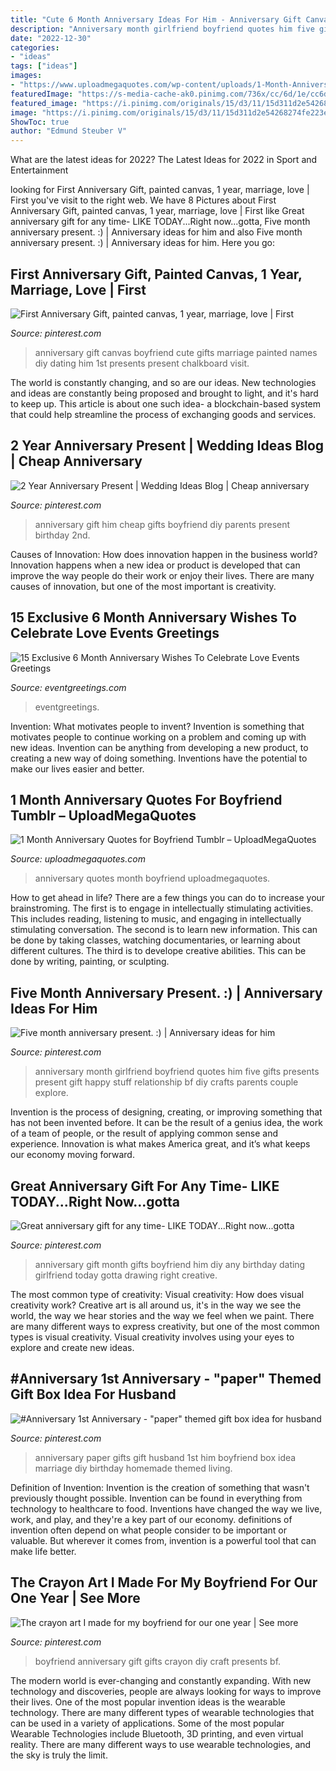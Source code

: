 ```yaml
---
title: "Cute 6 Month Anniversary Ideas For Him - Anniversary Gift Canvas Boyfriend Cute Gifts Marriage Painted Names Diy Dating Him 1st Presents Present Chalkboard Visit"
description: "Anniversary month girlfriend boyfriend quotes him five gifts presents present gift happy stuff relationship bf diy crafts parents couple explore"
date: "2022-12-30"
categories:
- "ideas"
tags: ["ideas"]
images:
- "https://www.uploadmegaquotes.com/wp-content/uploads/1-Month-Anniversary-Quotes-for-Boyfriend-Tumblr.jpg"
featuredImage: "https://s-media-cache-ak0.pinimg.com/736x/cc/6d/1e/cc6d1e0f54cd359a899f8411cbf5e306---year-anniversary-great-anniversary-gifts.jpg"
featured_image: "https://i.pinimg.com/originals/15/d3/11/15d311d2e54268274fe223ee8d495048.jpg"
image: "https://i.pinimg.com/originals/15/d3/11/15d311d2e54268274fe223ee8d495048.jpg"
ShowToc: true
author: "Edmund Steuber V"
---
```



What are the latest ideas for 2022?
The Latest Ideas for 2022 in Sport and Entertainment

	

		
looking for First Anniversary Gift, painted canvas, 1 year, marriage, love | First you've visit to the right web. We have 8 Pictures about First Anniversary Gift, painted canvas, 1 year, marriage, love | First like Great anniversary gift for any time- LIKE TODAY...Right now...gotta, Five month anniversary present. :) | Anniversary ideas for him and also Five month anniversary present. :) | Anniversary ideas for him. Here you go:
		
    
## First Anniversary Gift, Painted Canvas, 1 Year, Marriage, Love | First

<img loading=lazy src="https://s-media-cache-ak0.pinimg.com/736x/c2/b6/df/c2b6dfdee5c1c978c7a15eadd09f65bb.jpg" onerror="this.onerror=null;this.src='https://tse3.mm.bing.net/th?id=OIP.CVk5RzDDuIhlkG0WlCwurgHaHa&amp;pid=15.1';" alt="First Anniversary Gift, painted canvas, 1 year, marriage, love | First">

_Source: pinterest.com_

>anniversary gift canvas boyfriend cute gifts marriage painted names diy dating him 1st presents present chalkboard visit. 

	

The world is constantly changing, and so are our ideas. New technologies and ideas are constantly being proposed and brought to light, and it's hard to keep up. This article is about one such idea- a blockchain-based system that could help streamline the process of exchanging goods and services.

    
## 2 Year Anniversary Present | Wedding Ideas Blog | Cheap Anniversary

<img loading=lazy src="https://i.pinimg.com/originals/62/80/d4/6280d4eb55716c6c4360783f06cc0c72.jpg" onerror="this.onerror=null;this.src='https://tse3.mm.bing.net/th?id=OIP.W9Uvo26BkLS83_D8HXNn-QHaJ3&amp;pid=15.1';" alt="2 Year Anniversary Present | Wedding Ideas Blog | Cheap anniversary">

_Source: pinterest.com_

>anniversary gift him cheap gifts boyfriend diy parents present birthday 2nd. 

	

Causes of Innovation: How does innovation happen in the business world?
Innovation happens when a new idea or product is developed that can improve the way people do their work or enjoy their lives. There are many causes of innovation, but one of the most important is creativity.

    
## 15 Exclusive 6 Month Anniversary Wishes To Celebrate Love Events Greetings

<img loading=lazy src="https://www.eventgreetings.com/wp-content/uploads/2019/11/Six-Month-Anniversary-1.jpg" onerror="this.onerror=null;this.src='https://tse4.mm.bing.net/th?id=OIP.y6sNKcAKza9EXuyGYDxz_wHaFj&amp;pid=15.1';" alt="15 Exclusive 6 Month Anniversary Wishes To Celebrate Love Events Greetings">

_Source: eventgreetings.com_

>eventgreetings. 

	

Invention: What motivates people to invent?
Invention is something that motivates people to continue working on a problem and coming up with new ideas. Invention can be anything from developing a new product, to creating a new way of doing something. Inventions have the potential to make our lives easier and better.

    
## 1 Month Anniversary Quotes For Boyfriend Tumblr – UploadMegaQuotes

<img loading=lazy src="https://www.uploadmegaquotes.com/wp-content/uploads/1-Month-Anniversary-Quotes-for-Boyfriend-Tumblr.jpg" onerror="this.onerror=null;this.src='https://tse4.mm.bing.net/th?id=OIP.4uovLTRMaeLS6OEgInobdwAAAA&amp;pid=15.1';" alt="1 Month Anniversary Quotes for Boyfriend Tumblr – UploadMegaQuotes">

_Source: uploadmegaquotes.com_

>anniversary quotes month boyfriend uploadmegaquotes. 

	

How to get ahead in life? There are a few things you can do to increase your brainstroming. The first is to engage in intellectually stimulating activities. This includes reading, listening to music, and engaging in intellectually stimulating conversation. The second is to learn new information. This can be done by taking classes, watching documentaries, or learning about different cultures. The third is to develope creative abilities. This can be done by writing, painting, or sculpting.

    
## Five Month Anniversary Present. :) | Anniversary Ideas For Him

<img loading=lazy src="https://i.pinimg.com/736x/84/3f/ca/843fca6e4b2c0ac22d9386ee4dfe7f24--boyfriend-crafts-boyfriend-presents.jpg" onerror="this.onerror=null;this.src='https://tse4.mm.bing.net/th?id=OIP.12KgH2eM4xXpGHh1bkgLNgHaLH&amp;pid=15.1';" alt="Five month anniversary present. :) | Anniversary ideas for him">

_Source: pinterest.com_

>anniversary month girlfriend boyfriend quotes him five gifts presents present gift happy stuff relationship bf diy crafts parents couple explore. 

	

Invention is the process of designing, creating, or improving something that has not been invented before. It can be the result of a genius idea, the work of a team of people, or the result of applying common sense and experience. Innovation is what makes America great, and it’s what keeps our economy moving forward.

    
## Great Anniversary Gift For Any Time- LIKE TODAY...Right Now...gotta

<img loading=lazy src="https://s-media-cache-ak0.pinimg.com/736x/cc/6d/1e/cc6d1e0f54cd359a899f8411cbf5e306---year-anniversary-great-anniversary-gifts.jpg" onerror="this.onerror=null;this.src='https://tse1.mm.bing.net/th?id=OIP.K7RpbzAi32_7wmNKlMdHFQHaJ6&amp;pid=15.1';" alt="Great anniversary gift for any time- LIKE TODAY...Right now...gotta">

_Source: pinterest.com_

>anniversary gift month gifts boyfriend him diy any birthday dating girlfriend today gotta drawing right creative. 

	

The most common type of creativity: Visual creativity: How does visual creativity work?
Creative art is all around us, it's in the way we see the world, the way we hear stories and the way we feel when we paint. There are many different ways to express creativity, but one of the most common types is visual creativity. Visual creativity involves using your eyes to explore and create new ideas.

    
## #Anniversary 1st Anniversary - &quot;paper&quot; Themed Gift Box Idea For Husband

<img loading=lazy src="https://i.pinimg.com/originals/15/d3/11/15d311d2e54268274fe223ee8d495048.jpg" onerror="this.onerror=null;this.src='https://tse4.mm.bing.net/th?id=OIP.jbNNoN7bLL-SZk_xGhtOTgHaJ4&amp;pid=15.1';" alt="#Anniversary 1st Anniversary - &quot;paper&quot; themed gift box idea for husband">

_Source: pinterest.com_

>anniversary paper gifts gift husband 1st him boyfriend box idea marriage diy birthday homemade themed living. 

	

Definition of Invention:
Invention is the creation of something that wasn't previously thought possible. Invention can be found in everything from technology to healthcare to food. Inventions have changed the way we live, work, and play, and they're a key part of our economy. definitions of invention often depend on what people consider to be important or valuable. But wherever it comes from, invention is a powerful tool that can make life better.

    
## The Crayon Art I Made For My Boyfriend For Our One Year | See More

<img loading=lazy src="https://i.pinimg.com/736x/81/83/b2/8183b22efc31c0b5774f8df62d2fd0d3--boyfriend-ideas-gift-for-boyfriend.jpg" onerror="this.onerror=null;this.src='https://tse2.mm.bing.net/th?id=OIP.1U2ziVpNO64wY2aJ54q9jgHaJ3&amp;pid=15.1';" alt="The crayon art I made for my boyfriend for our one year | See more">

_Source: pinterest.com_

>boyfriend anniversary gift gifts crayon diy craft presents bf. 

	

The modern world is ever-changing and constantly expanding. With new technology and discoveries, people are always looking for ways to improve their lives. One of the most popular invention ideas is the wearable technology. There are many different types of wearable technologies that can be used in a variety of applications. Some of the most popular Wearable Technologies include Bluetooth, 3D printing, and even virtual reality. There are many different ways to use wearable technologies, and the sky is truly the limit.

